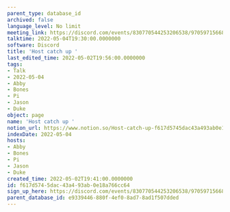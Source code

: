 ```yaml
---
parent_type: database_id
archived: false
language_level: No limit
meeting_link: https://discord.com/events/830770544253206538/970597156681568276
talktime: 2022-05-04T19:30:00.0000000
software: Discord
title: 'Host catch up '
last_edited_time: 2022-05-02T19:56:00.0000000
tags:
- Talk
- 2022-05-04
- Abby
- Bones
- Pi
- Jason
- Duke
object: page
name: 'Host catch up '
notion_url: https://www.notion.so/Host-catch-up-f617d5745dac43a493ab0e18a766cc64
indexDate: 2022-05-04
hosts:
- Abby
- Bones
- Pi
- Jason
- Duke
created_time: 2022-05-02T19:41:00.0000000
id: f617d574-5dac-43a4-93ab-0e18a766cc64
sign_up_here: https://discord.com/events/830770544253206538/970597156681568276
parent_database_id: e9339446-880f-4ef0-8ad7-8ad1f507dded
---
```





